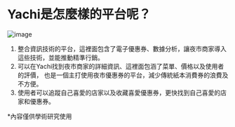 # Yachi是怎麼樣的平台呢？
![image](https://github.com/yarong111035/eclipseYachi)
1.  整合資訊技術的平台，這裡面包含了電子優惠券、數據分析，讓夜市商家導入這些技術，並能推動精準行銷。
2.  可以在Yachi找到夜市商家的詳細資訊、這裡面包涵了菜單、價格以及使用者的評價，
也是一個主打使用夜市優惠券的平台，減少傳統紙本消費券的浪費及不方便。
3. 使用者可以追蹤自己喜愛的店家以及收藏喜愛優惠券，更快找到自己喜愛的店家和優惠券。

*內容僅供學術研究使用
